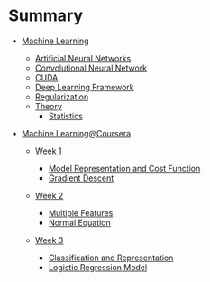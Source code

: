 # Summary

* [Machine Learning](/MachineLearning/ml.md)
    * [Artificial Neural Networks](/MachineLearning/ann.md)
    * [Convolutional Neural Network](/MachineLearning/cnn.md)
    * [CUDA](MachineLearning/cuda.md)
    * [Deep Learning Framework](MachineLearning/dl_frameworks.md)
    * [Regularization](MachineLearning/regularization.md)
    * [Theory]()
        * [Statistics](MachineLearning/Theory/statistics.md)

* [Machine Learning@Coursera]()
    * [Week 1](/ML_Coursera_Andrew/Week1/week1.md)
        * [Model Representation and Cost Function](/ML_Coursera_Andrew/Week1/model_cost.md)
        * [Gradient Descent](/ML_Coursera_Andrew/Week1/gradient_descent.md)

    * [Week 2](/ML_Coursera_Andrew/Week2/week2.md)
        * [Multiple Features](/ML_Coursera_Andrew/Week2/mult_features.md)
        * [Normal Equation](/ML_Coursera_Andrew/Week2/normal_equation.md)

    * [Week 3]()
        * [Classification and Representation](/ML_Coursera_Andrew/Week3/classification.md)
        * [Logistic Regression Model](/ML_Coursera_Andrew/Week3/logistic_regression.md)